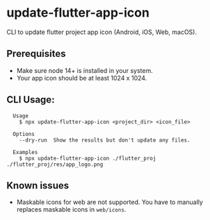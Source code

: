 # update-flutter-app-icon

CLI to update flutter project app icon (Android, iOS, Web, macOS).

## Prerequisites

- Make sure node 14+ is installed in your system.
- Your app icon should be at least 1024 x 1024.

## CLI Usage:

```
  Usage
    $ npx update-flutter-app-icon <project_dir> <icon_file>

  Options
    --dry-run  Show the results but don't update any files.

  Examples
    $ npx update-flutter-app-icon ./flutter_proj ./flutter_proj/res/app_logo.png
```

## Known issues

- Maskable icons for web are not supported. You have to manually replaces maskable icons in `web/icons`.

